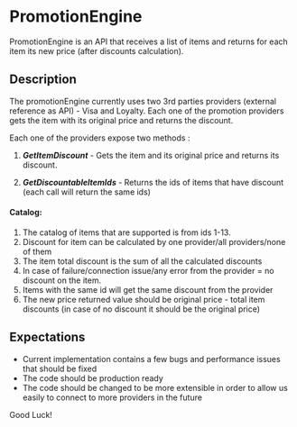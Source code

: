 

# PromotionEngine 

PromotionEngine is an API that receives a list of items 
and returns for each item its new price (after discounts calculation).

## Description

The promotionEngine currently uses two 3rd parties providers (external reference as API) - Visa and Loyalty.
Each one of the promotion providers gets the item with its original price and returns the discount.


Each one of the providers expose two methods :

1. __*GetItemDiscount*__ - Gets the item and its original price and returns its discount.

2. __*GetDiscountableItemIds*__ - Returns the ids of items that have discount (each call will return the same ids)


#### Catalog:

1. The catalog of items that are supported is from ids 1-13.
2. Discount for item can be calculated by one provider/all providers/none of them
3. The item total discount is the sum of all the calculated discounts  
4. In case of failure/connection issue/any error from the provider = no discount on the item.
5. Items with the same id will get the same discount from the provider
6. The new price returned value should be original price - total item discounts (in case of no discount it should be the original price)


## Expectations

*	Current implementation contains a few bugs and performance issues that should be fixed 
*	The code should be production ready
*	The code should be changed to be more extensible in order to allow us easily to connect to more providers 
	in the future  

  
Good Luck!